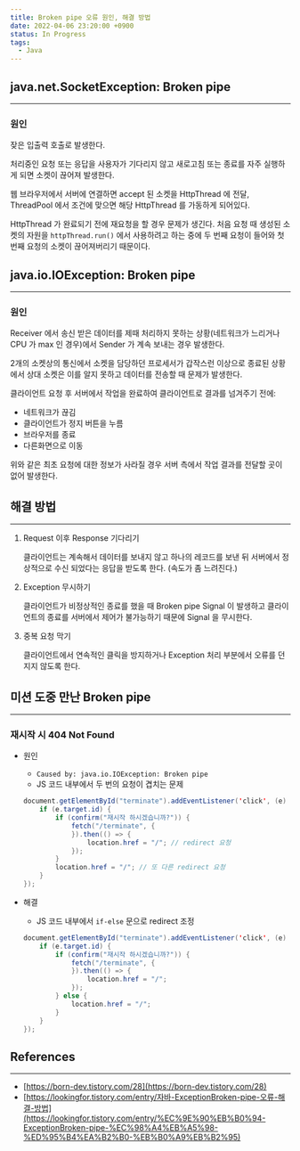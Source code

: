 ```yaml
---
title: Broken pipe 오류 원인, 해결 방법
date: 2022-04-06 23:20:00 +0900
status: In Progress
tags:
  - Java
---
```


## java.net.SocketException: Broken pipe

---

### 원인

잦은 입출력 호출로 발생한다.

처리중인 요청 또는 응답을 사용자가 기다리지 않고 새로고침 또는 종료를 자주 실행하게 되면 소켓이 끊어져 발생한다.

웹 브라우저에서 서버에 연결하면 accept 된 소켓을 HttpThread 에 전달, ThreadPool 에서 조건에 맞으면 해당 HttpThread 를 가동하게 되어있다.

HttpThread 가 완료되기 전에 재요청을 할 경우 문제가 생긴다. 처음 요청 때 생성된 소켓의 자원을 `httpThread.run()` 에서 사용하려고 하는 중에 두 번째 요청이 들어와 첫 번째 요청의 소켓이 끊어져버리기 때문이다.

## java.io.IOException: Broken pipe

---

### 원인

Receiver 에서 송신 받은 데이터를 제때 처리하지 못하는 상황(네트워크가 느리거나 CPU 가 max 인 경우)에서 Sender 가 계속 보내는 경우 발생한다.

2개의 소켓상의 통신에서 소켓을 담당하던 프로세서가 갑작스런 이상으로 종료된 상황에서 상대 소켓은 이를 알지 못하고 데이터를 전송할 때 문제가 발생한다.

클라이언트 요청 후 서버에서 작업을 완료하여 클라이언트로 결과를 넘겨주기 전에:

- 네트워크가 끊김
- 클라이언트가 정지 버튼을 누름
- 브라우저를 종료
- 다른화면으로 이동

위와 같은 최초 요청에 대한 정보가 사라질 경우 서버 측에서 작업 결과를 전달할 곳이 없어 발생한다.

## 해결 방법

---

1. Request 이후 Response 기다리기
    
    클라이언트는 계속해서 데이터를 보내지 않고 하나의 레코드를 보낸 뒤 서버에서 정상적으로 수신 되었다는 응답을 받도록 한다. (속도가 좀 느려진다.)
    
2. Exception 무시하기
    
    클라이언트가 비정상적인 종료를 했을 때 Broken pipe Signal 이 발생하고 클라이언트의 종료를 서버에서 제어가 불가능하기 때문에 Signal 을 무시한다.
    
3. 중복 요청 막기
    
    클라이언트에서 연속적인 클릭을 방지하거나 Exception 처리 부분에서 오류를 던지지 않도록 한다.
    

## 미션 도중 만난 Broken pipe

---

### 재시작 시 404 Not Found

- 원인
    - `Caused by: java.io.IOException: Broken pipe`
    - JS 코드 내부에서 두 번의 요청이 겹치는 문제
    
    ```java
    document.getElementById("terminate").addEventListener('click', (e) => {
        if (e.target.id) {
            if (confirm("재시작 하시겠습니까?")) {
                fetch("/terminate", {
                }).then(() => {
                    location.href = "/"; // redirect 요청
                });
            }
            location.href = "/"; // 또 다른 redirect 요청
        }
    });
    ```
    
- 해결
    - JS 코드 내부에서 `if-else` 문으로 redirect 조정
    
    ```java
    document.getElementById("terminate").addEventListener('click', (e) => {
        if (e.target.id) {
            if (confirm("재시작 하시겠습니까?")) {
                fetch("/terminate", {
                }).then(() => {
                    location.href = "/";
                });
            } else {
                location.href = "/";
            }
        }
    });
    ```
    

## References

---

- [https://born-dev.tistory.com/28](https://born-dev.tistory.com/28)
- [https://lookingfor.tistory.com/entry/자바-ExceptionBroken-pipe-오류-해결-방법](https://lookingfor.tistory.com/entry/%EC%9E%90%EB%B0%94-ExceptionBroken-pipe-%EC%98%A4%EB%A5%98-%ED%95%B4%EA%B2%B0-%EB%B0%A9%EB%B2%95)